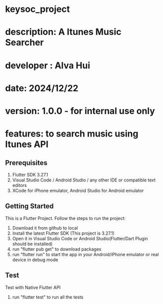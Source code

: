 # keysoc_project
# description: A Itunes Music Searcher

# developer : Alva Hui
# date: 2024/12/22
# version: 1.0.0 - for internal use only
# features: to search music using Itunes API

## Prerequisites
1. Flutter SDK 3.27.1
2. Visual Studio Code / Android Studio / any other IDE or compatible text editors
3. XCode for iPhone emulator, Android Studio for Android emulator

## Getting Started
This is a Flutter Project. Follow the steps to run the project:
1. Download it from github to local
2. Install the latest Flutter SDK (This project is 3.27.1)
3. Open it in Visual Studio Code or Android Studio(Flutter/Dart Plugin should be installed)
4. run "flutter pub get" to download packages
5. run "flutter run" to start the app in your Android/iPhone emulator or real device in debug mode

## Test
Test with Native Flutter API
1. run "flutter test" to run all the tests
